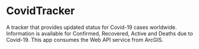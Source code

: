 # CovidTracker
A tracker that provides updated status for Covid-19 cases worldwide. Information is available for Confirmed, Recovered, Active and Deaths due to Covid-19. This app consumes the Web API service from ArcGIS. 
